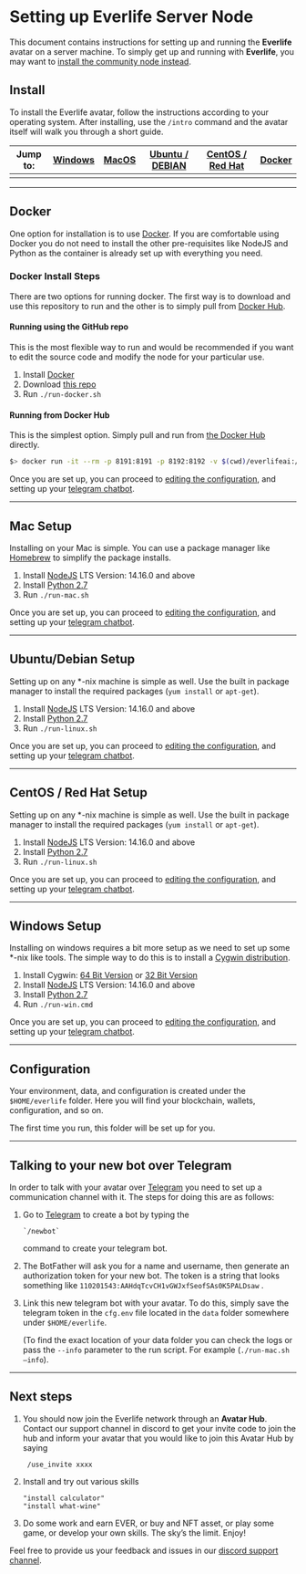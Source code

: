 # Setting up Everlife Server Node

This document contains instructions for setting up and running the
**Everlife** avatar on a server machine. To simply get up and running with **Everlife**, you may want to [install the community node instead](https://github.com/everlifeai/everlife-node-releases/releases).

## Install

To install the Everlife avatar, follow the instructions according to your operating system. After installing, use the `/intro` command and the avatar itself will walk you through a short guide.

| Jump to: | [Windows](#windows) | [MacOS](#macos) | [Ubuntu / DEBIAN](#ubuntudebian) | [CentOS / Red Hat](#centos) | [Docker](#docker) |
| -------- | ------------------- | --------------- | -------------------------------- | --------------------------- | ----------------- |
|          |                     |                 |                                  |                             |                   |

------

<a name=docker></a>

## Docker

One option for installation is to use [Docker](https://www.docker.com). If you are comfortable using Docker you do not need to install the other pre-requisites like NodeJS and Python as the container is already set up with everything you need.

### Docker Install Steps

There are two options for running docker. The first way is to download and use this repository to run and the other is to simply pull from [Docker Hub](https://hub.docker.com/r/everlifeai/everlife-server-node).

#### Running using the GitHub repo

This is the most flexible way to run and would be recommended if you want to edit the source code and modify the node for your particular use.

1. Install [Docker](https://www.docker.com)
2. Download [this repo](https://github.com/everlifeai/everlife-server-node)
3. Run `./run-docker.sh`

#### Running from Docker Hub

This is the simplest option. Simply pull and run from [the Docker Hub](https://hub.docker.com/r/everlifeai/everlife-server-node) directly.

```sh
$> docker run -it --rm -p 8191:8191 -p 8192:8192 -v $(cwd)/everlifeai:/root/everlifeai everlifeai/everlife-server-node:latest node run.js
```

Once you are set up, you can proceed to [editing the configuration](#config), and setting up your [telegram chatbot](#telegram).

------

<a name=mac></a>

## Mac Setup

Installing on your Mac is simple. You can use a package manager like [Homebrew](https://brew.sh) to simplify the package installs.

1. Install [NodeJS](https://nodejs.org/en/download/) LTS Version: 14.16.0 and above
2. Install [Python 2.7](https://www.python.org/)
3. Run `./run-mac.sh`

Once you are set up, you can proceed to [editing the configuration](#config), and setting up your [telegram chatbot](#telegram).

------

<a name=ubuntudebian></a>

## Ubuntu/Debian Setup

Setting up on any *-nix machine is simple as well. Use the built in package manager to install the required packages (`yum install` or `apt-get`).

1. Install [NodeJS](https://nodejs.org/en/download/) LTS Version: 14.16.0 and above
2. Install [Python 2.7](https://www.python.org/)
3. Run `./run-linux.sh`

Once you are set up, you can proceed to [editing the configuration](#config), and setting up your [telegram chatbot](#telegram).

------

<a name=centos></a>

## CentOS / Red Hat Setup

Setting up on any *-nix machine is simple as well. Use the built in package manager to install the required packages (`yum install` or `apt-get`).

1. Install [NodeJS](https://nodejs.org/en/download/) LTS Version: 14.16.0 and above
2. Install [Python 2.7](https://www.python.org/)
3. Run `./run-linux.sh`

Once you are set up, you can proceed to [editing the configuration](#config), and setting up your [telegram chatbot](#telegram).

------

<a name=windows></a>

## Windows Setup

Installing on windows requires a bit more setup as we need to set up some *-nix like tools. The simple way to do this is to install a [Cygwin distribution](https://www.cygwin.com).

1. Install Cygwin: [64 Bit Version](https://www.cygwin.com/setup-x86_64.exe) or
   [32 Bit Version](https://www.cygwin.com/setup-x86.exe)
2. Install [NodeJS](https://nodejs.org/en/download/) LTS Version: 14.16.0 and above
3. Install [Python 2.7](https://www.python.org/)
4. Run `./run-win.cmd`

Once you are set up, you can proceed to [editing the configuration](#config), and setting up your [telegram chatbot](#telegram).

------

<a name=config></a>

## Configuration

Your environment, data, and configuration is created under the `$HOME/everlife` folder. Here you will find your blockchain, wallets, configuration, and so on.

The first time you run, this folder will be set up for you.



------

<a name=telegram></a>

## Talking to your new bot over Telegram

In order to talk with your avatar over [Telegram](the://telegram.org) you need to set up a communication channel with it. The steps for doing this are as follows:

1. Go to [Telegram](https://telegram.me/botfather) to create a bot by typing the
   
       `/newbot`
   
    command to create your telegram bot.
   
1. The BotFather will ask you for a name and username, then generate an authorization token for your new bot. The token is a string that looks something like `110201543:AAHdqTcvCH1vGWJxfSeofSAs0K5PALDsaw` .
   
1. Link this new telegram bot with your avatar. To do this, simply save the telegram token in the `cfg.env` file located in the `data` folder somewhere under `$HOME/everlife`.
   
   (To find the exact location of your data folder you can check the logs or pass the `--info` parameter to the run script. For example (`./run-mac.sh —info`).

----

## Next steps

1. You should now join the Everlife network through an **Avatar Hub**. Contact our support channel in discord to get your invite code to join the hub and inform your avatar that you would like to join this Avatar Hub by saying
   
        /use_invite xxxx
   
2. Install and try out various skills

    ```
    "install calculator"
    "install what-wine"
    ```
    
3. Do some work and earn EVER, or buy and NFT asset, or play some game, or develop your own skills. The sky’s the limit. Enjoy!

Feel free to provide us your feedback and issues in our [discord support
channel](https://discord.gg/TDyRSr4).
